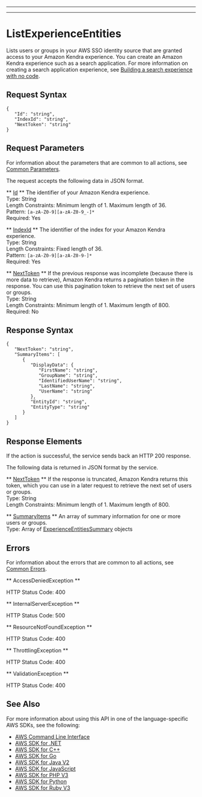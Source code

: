 --------

--------

# ListExperienceEntities<a name="API_ListExperienceEntities"></a>

Lists users or groups in your AWS SSO identity source that are granted access to your Amazon Kendra experience\. You can create an Amazon Kendra experience such as a search application\. For more information on creating a search application experience, see [Building a search experience with no code](https://docs.aws.amazon.com/kendra/latest/dg/deploying-search-experience-no-code.html)\.

## Request Syntax<a name="API_ListExperienceEntities_RequestSyntax"></a>

```
{
   "Id": "string",
   "IndexId": "string",
   "NextToken": "string"
}
```

## Request Parameters<a name="API_ListExperienceEntities_RequestParameters"></a>

For information about the parameters that are common to all actions, see [Common Parameters](CommonParameters.md)\.

The request accepts the following data in JSON format\.

 ** [Id](#API_ListExperienceEntities_RequestSyntax) **   <a name="Kendra-ListExperienceEntities-request-Id"></a>
The identifier of your Amazon Kendra experience\.  
Type: String  
Length Constraints: Minimum length of 1\. Maximum length of 36\.  
Pattern: `[a-zA-Z0-9][a-zA-Z0-9_-]*`   
Required: Yes

 ** [IndexId](#API_ListExperienceEntities_RequestSyntax) **   <a name="Kendra-ListExperienceEntities-request-IndexId"></a>
The identifier of the index for your Amazon Kendra experience\.  
Type: String  
Length Constraints: Fixed length of 36\.  
Pattern: `[a-zA-Z0-9][a-zA-Z0-9-]*`   
Required: Yes

 ** [NextToken](#API_ListExperienceEntities_RequestSyntax) **   <a name="Kendra-ListExperienceEntities-request-NextToken"></a>
If the previous response was incomplete \(because there is more data to retrieve\), Amazon Kendra returns a pagination token in the response\. You can use this pagination token to retrieve the next set of users or groups\.  
Type: String  
Length Constraints: Minimum length of 1\. Maximum length of 800\.  
Required: No

## Response Syntax<a name="API_ListExperienceEntities_ResponseSyntax"></a>

```
{
   "NextToken": "string",
   "SummaryItems": [ 
      { 
         "DisplayData": { 
            "FirstName": "string",
            "GroupName": "string",
            "IdentifiedUserName": "string",
            "LastName": "string",
            "UserName": "string"
         },
         "EntityId": "string",
         "EntityType": "string"
      }
   ]
}
```

## Response Elements<a name="API_ListExperienceEntities_ResponseElements"></a>

If the action is successful, the service sends back an HTTP 200 response\.

The following data is returned in JSON format by the service\.

 ** [NextToken](#API_ListExperienceEntities_ResponseSyntax) **   <a name="Kendra-ListExperienceEntities-response-NextToken"></a>
If the response is truncated, Amazon Kendra returns this token, which you can use in a later request to retrieve the next set of users or groups\.  
Type: String  
Length Constraints: Minimum length of 1\. Maximum length of 800\.

 ** [SummaryItems](#API_ListExperienceEntities_ResponseSyntax) **   <a name="Kendra-ListExperienceEntities-response-SummaryItems"></a>
An array of summary information for one or more users or groups\.  
Type: Array of [ExperienceEntitiesSummary](API_ExperienceEntitiesSummary.md) objects

## Errors<a name="API_ListExperienceEntities_Errors"></a>

For information about the errors that are common to all actions, see [Common Errors](CommonErrors.md)\.

 ** AccessDeniedException **   
  
HTTP Status Code: 400

 ** InternalServerException **   
  
HTTP Status Code: 500

 ** ResourceNotFoundException **   
  
HTTP Status Code: 400

 ** ThrottlingException **   
  
HTTP Status Code: 400

 ** ValidationException **   
  
HTTP Status Code: 400

## See Also<a name="API_ListExperienceEntities_SeeAlso"></a>

For more information about using this API in one of the language\-specific AWS SDKs, see the following:
+  [AWS Command Line Interface](https://docs.aws.amazon.com/goto/aws-cli/kendra-2019-02-03/ListExperienceEntities) 
+  [AWS SDK for \.NET](https://docs.aws.amazon.com/goto/DotNetSDKV3/kendra-2019-02-03/ListExperienceEntities) 
+  [AWS SDK for C\+\+](https://docs.aws.amazon.com/goto/SdkForCpp/kendra-2019-02-03/ListExperienceEntities) 
+  [AWS SDK for Go](https://docs.aws.amazon.com/goto/SdkForGoV1/kendra-2019-02-03/ListExperienceEntities) 
+  [AWS SDK for Java V2](https://docs.aws.amazon.com/goto/SdkForJavaV2/kendra-2019-02-03/ListExperienceEntities) 
+  [AWS SDK for JavaScript](https://docs.aws.amazon.com/goto/AWSJavaScriptSDK/kendra-2019-02-03/ListExperienceEntities) 
+  [AWS SDK for PHP V3](https://docs.aws.amazon.com/goto/SdkForPHPV3/kendra-2019-02-03/ListExperienceEntities) 
+  [AWS SDK for Python](https://docs.aws.amazon.com/goto/boto3/kendra-2019-02-03/ListExperienceEntities) 
+  [AWS SDK for Ruby V3](https://docs.aws.amazon.com/goto/SdkForRubyV3/kendra-2019-02-03/ListExperienceEntities) 